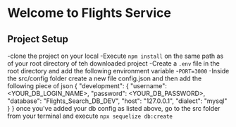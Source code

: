 # Welcome to Flights Service

## Project Setup
-clone the project on your local
-Execute `npm install` on the same path as of your root directory of teh downloaded project
-Create a `.env` file in the root directory and add the following environment variable
    -`PORT=3000`
-Inside the src/config folder create a new file config.json and then add the following piece of json
{
  "development": {
    "username": <YOUR_DB_LOGIN_NAME>,
    "password": <YOUR_DB_PASSWORD>,
    "database": "Flights_Search_DB_DEV",
    "host": "127.0.0.1",
    "dialect": "mysql"
  }
}
once you've added your db config as listed above, go to the src folder from your terminal and execute `npx sequelize db:create`
